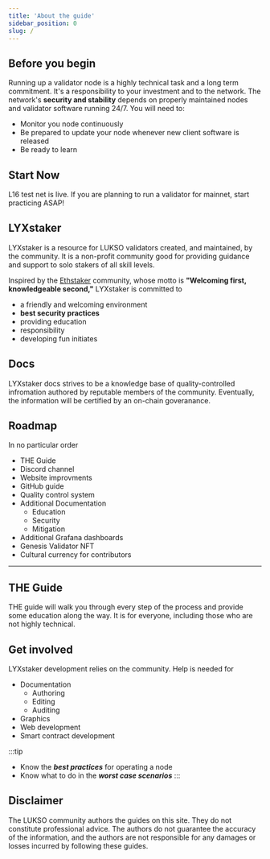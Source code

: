 ```yaml
---
title: 'About the guide'
sidebar_position: 0
slug: /
---
```


## Before you begin
Running up a validator node is a highly technical task and a long term commitment. It's a responsibility to your investment and to the network. The network's **security and stability** depends on properly maintained nodes and validator software running 24/7. You will need to:
- Monitor you node continuously
- Be prepared to update your node whenever new client software is released
- Be ready to learn

## Start Now
L16 test net is live. If you are planning to run a validator for mainnet, start practicing ASAP!

## LYXstaker

LYXstaker is a resource for LUKSO validators created, and maintained, by the community. It is a non-profit community good for providing guidance and support to solo stakers of all skill levels. 

Inspired by the [Ethstaker](ethstaker.cc) community, whose motto is **"Welcoming first, knowledgeable second,"** LYXstaker is committed to
- a friendly and welcoming environment
- **best security practices**
- providing education
- responsibility
- developing fun initiates
  
## Docs

LYXstaker docs strives to be a knowledge base of quality-controlled infromation authored by reputable members of the community. Eventually, the information will be certified by an on-chain goveranance.

## Roadmap

In no particular order

- THE Guide
- Discord channel
- Website improvments
- GitHub guide
- Quality control system
- Additional Documentation
    - Education
    - Security
    - Mitigation
- Additional Grafana dashboards
- Genesis Validator NFT
- Cultural currency for contributors

---

## THE Guide

THE guide will walk you through every step of the process and provide some education along the way. It is for everyone, including those who are not highly technical.

## Get involved

LYXstaker development relies on the community. Help is needed for
- Documentation
    - Authoring
    - Editing
    - Auditing
- Graphics
- Web development
- Smart contract development





:::tip
- Know the ***best practices*** for operating a node
- Know what to do in the ***worst case scenarios***
:::


## Disclaimer
The LUKSO community authors the guides on this site. They do not constitute professional advice. The authors do not guarantee the accuracy of the information, and the authors are not responsible for any damages or losses incurred by following these guides.
